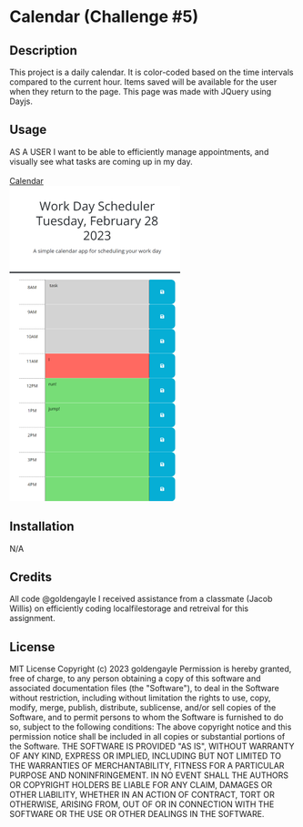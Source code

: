 # Calendar (Challenge #5)

## Description
This project is a daily calendar. It is color-coded based on the time intervals compared to the current hour. Items saved will be available for the user when they return to the page. This page was made with JQuery using Dayjs.

## Usage
AS A USER   I want to be able to efficiently manage appointments, and visually see what tasks are coming up in my day.  
<br><a href="https://goldengayle.github.io/Calendar/"> Calendar</a>
<br><img src="/assets/screenshot.png" alt="screenshot of calendar">

## Installation
N/A


## Credits
All code  @goldengayle
I received assistance from a classmate (Jacob Willis) on efficiently coding localfilestorage and retreival for this assignment.

## License
MIT License
Copyright (c) 2023 goldengayle
Permission is hereby granted, free of charge, to any person obtaining a copy of this software and associated documentation files (the "Software"), to deal in the Software without restriction, including without limitation the rights to use, copy, modify, merge, publish, distribute, sublicense, and/or sell copies of the Software, and to permit persons to whom the Software is furnished to do so, subject to the following conditions:
The above copyright notice and this permission notice shall be included in all copies or substantial portions of the Software.
THE SOFTWARE IS PROVIDED "AS IS", WITHOUT WARRANTY OF ANY KIND, EXPRESS OR IMPLIED, INCLUDING BUT NOT LIMITED TO THE WARRANTIES OF MERCHANTABILITY, FITNESS FOR A PARTICULAR PURPOSE AND NONINFRINGEMENT. IN NO EVENT SHALL THE AUTHORS OR COPYRIGHT HOLDERS BE LIABLE FOR ANY CLAIM, DAMAGES OR OTHER LIABILITY, WHETHER IN AN ACTION OF CONTRACT, TORT OR OTHERWISE, ARISING FROM, OUT OF OR IN CONNECTION WITH THE SOFTWARE OR THE USE OR OTHER DEALINGS IN THE SOFTWARE.
